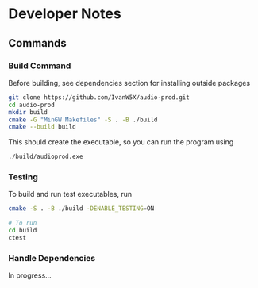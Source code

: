 # Developer Notes

## Commands

### Build Command

Before building, see dependencies section for installing outside packages

```bash
git clone https://github.com/IvanW5X/audio-prod.git
cd audio-prod
mkdir build
cmake -G "MinGW Makefiles" -S . -B ./build
cmake --build build
```

This should create the executable, so you can run the program using

```bash
./build/audioprod.exe
```

### Testing

To build and run test executables, run

```bash
cmake -S . -B ./build -DENABLE_TESTING=ON

# To run
cd build
ctest
```

### Handle Dependencies

In progress...